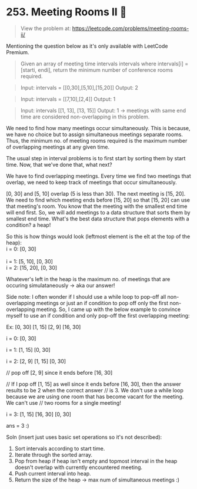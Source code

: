 # 253. Meeting Rooms II 💼  
> View the problem at: https://leetcode.com/problems/meeting-rooms-ii/

Mentioning the question below as it's only available with LeetCode Premium.

> Given an array of meeting time intervals intervals where intervals[i] = [starti, endi], 
  return the minimum number of conference rooms required.

> Input: intervals = [[0,30],[5,10],[15,20]] Output: 2

> Input: intervals = [[7,10],[2,4]] Output: 1

> Input: intervals [[1, 13], [13, 15]] Output: 1 -> meetings with same end time are considered non-overlapping in this problem.

We need to find how many meetings occur simultaneously. This is because, we have no choice but to assign simultaneous
meetings separate rooms. Thus, the minimum no. of meeting rooms required is the maximum number of overlapping meetings at any given time.

The usual step in interval problems is to first start by sorting them by start time. Now, that we've done that, what
next?

We have to find overlapping meetings. Every time we find two meetings that overlap, we need to keep track of
meetings that occur simultaneously.

[0, 30] and [5, 10] overlap (5 is less than 30). The next meeting is [15, 20]. We need to find which meeting ends
before [15, 20] so that [15, 20] can use that meeting's room. You know that the meeting with the smallest end time
will end first. So, we will add meetings to a data structure that sorts them by smallest end time. What's the best
data structure that pops elements with a condition? a heap!

So this is how things would look (leftmost element is the elt at the top of the heap): <br>
i = 0: [0, 30] <br>  
i = 1: [5, 10], [0, 30] <br>
i = 2: [15, 20], [0, 30] <br>

Whatever's left in the heap is the maximum no. of meetings that are occuring simulataneously -> aka our answer! 

Side note: I often wonder if I should use a while loop to pop-off all non-overlapping meetings or just an if condition
to pop off only the first non-overlapping meeting. So, I came up with the below example to convince myself to use an
if condition and only pop-off the first overlapping meeting:

Ex: [0, 30] [1, 15] [2, 9] [16, 30]

i = 0: [0, 30]

i = 1: [1, 15] [0, 30]

i = 2: [2, 9] [1, 15] [0, 30]

// pop off [2, 9] since it ends before [16, 30]

// If I pop off [1, 15] as well since it ends before [16, 30], then the answer results to be 2 when the correct answer
// is 3. We don't use a while loop because we are using one room that has become vacant for the meeting. We can't use
// two rooms for a single meeting! 

i = 3: [1, 15] [16, 30] [0, 30]

ans = 3 :)

Soln (insert just uses basic set operations so it's not described):
1. Sort intervals according to start time.
2. Iterate through the sorted array.
3. Pop from heap if heap isn't empty and topmost interval in the heap doesn't overlap with currently encountered meeting.
4. Push current interval into heap.
5. Return the size of the heap -> max num of simultaneous meetings :)
  





